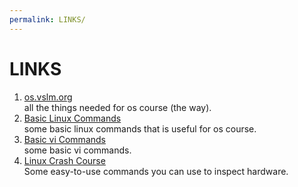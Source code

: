 ```yaml
---
permalink: LINKS/
---
```

# LINKS
1. [os.vslm.org](os.vslm.org) <br>
all the things needed for os course (the way).
2. [Basic Linux Commands](https://linuxopsys.com/topics/basic-linux-commands) <br>
some basic linux commands that is useful for os course.
3. [Basic vi Commands](https://www.cs.colostate.edu/helpdocs/vi.html) <br>
some basic vi commands.
4. [Linux Crash Course](https://www.youtube.com/watch?v=oGyJr-iUwt8) <br>
Some easy-to-use commands you can use to inspect hardware.

